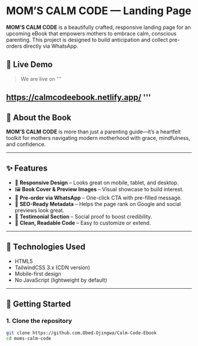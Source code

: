 # MOM’S CALM CODE — Landing Page

**MOM’S CALM CODE** is a beautifully crafted, responsive landing page for an upcoming eBook that empowers mothers to embrace calm, conscious parenting. This project is designed to build anticipation and collect pre-orders directly via WhatsApp.

## 🌟 Live Demo
> We are live on
'''

https://calmcodeebook.netlify.app/ 
'''
---

## 📖 About the Book

**MOM’S CALM CODE** is more than just a parenting guide—it’s a heartfelt toolkit for mothers navigating modern motherhood with grace, mindfulness, and confidence.

---

## ✨ Features

- 📱 **Responsive Design** – Looks great on mobile, tablet, and desktop.
- 🖼️ **Book Cover & Preview Images** – Visual showcase to build interest.
- 💬 **Pre-order via WhatsApp** – One-click CTA with pre-filled message.
- 🎯 **SEO-Ready Metadata** – Helps the page rank on Google and social previews look great.
- 📢 **Testimonial Section** – Social proof to boost credibility.
- 🧠 **Clean, Readable Code** – Easy to customize or extend.

---

## 🔧 Technologies Used

- HTML5
- TailwindCSS 3.x (CDN version)
- Mobile-first design
- No JavaScript (lightweight by default)

---

## 🚀 Getting Started

### 1. Clone the repository
```bash
git clone https://github.com.Obed-Ojingwa/Calm-Code-Ebook
cd moms-calm-code

